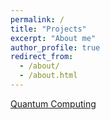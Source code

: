 ```yaml
---
permalink: /
title: "Projects"
excerpt: "About me"
author_profile: true
redirect_from: 
  - /about/
  - /about.html
---
```

[Quantum Computing](https://pranayrk.github.io/quantum_computing)
